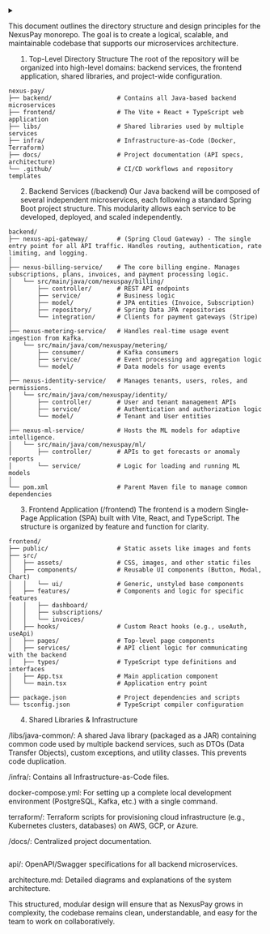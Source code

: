 

<details>
<summary # File Design Structure </summary>
  
This document outlines the directory structure and design principles for the NexusPay monorepo. The goal is to create a logical, scalable, and maintainable codebase that supports our microservices architecture.

1. Top-Level Directory Structure
The root of the repository will be organized into high-level domains: backend services, the frontend application, shared libraries, and project-wide configuration.
```
nexus-pay/
├── backend/                  # Contains all Java-based backend microservices
├── frontend/                 # The Vite + React + TypeScript web application
├── libs/                     # Shared libraries used by multiple services
├── infra/                    # Infrastructure-as-Code (Docker, Terraform)
├── docs/                     # Project documentation (API specs, architecture)
└── .github/                  # CI/CD workflows and repository templates
```
2. Backend Services (/backend)
Our Java backend will be composed of several independent microservices, each following a standard Spring Boot project structure. This modularity allows each service to be developed, deployed, and scaled independently.
```
backend/
├── nexus-api-gateway/        # (Spring Cloud Gateway) - The single entry point for all API traffic. Handles routing, authentication, rate limiting, and logging.
│
├── nexus-billing-service/    # The core billing engine. Manages subscriptions, plans, invoices, and payment processing logic.
│   └── src/main/java/com/nexuspay/billing/
│       ├── controller/       # REST API endpoints
│       ├── service/          # Business logic
│       ├── model/            # JPA entities (Invoice, Subscription)
│       ├── repository/       # Spring Data JPA repositories
│       └── integration/      # Clients for payment gateways (Stripe)
│
├── nexus-metering-service/   # Handles real-time usage event ingestion from Kafka.
│   └── src/main/java/com/nexuspay/metering/
│       ├── consumer/         # Kafka consumers
│       ├── service/          # Event processing and aggregation logic
│       └── model/            # Data models for usage events
│
├── nexus-identity-service/   # Manages tenants, users, roles, and permissions.
│   └── src/main/java/com/nexuspay/identity/
│       ├── controller/       # User and tenant management APIs
│       ├── service/          # Authentication and authorization logic
│       └── model/            # Tenant and User entities
│
├── nexus-ml-service/         # Hosts the ML models for adaptive intelligence.
│   └── src/main/java/com/nexuspay/ml/
│       ├── controller/       # APIs to get forecasts or anomaly reports
│       └── service/          # Logic for loading and running ML models
│
└── pom.xml                   # Parent Maven file to manage common dependencies
```
3. Frontend Application (/frontend)
The frontend is a modern Single-Page Application (SPA) built with Vite, React, and TypeScript. The structure is organized by feature and function for clarity.
```
frontend/
├── public/                   # Static assets like images and fonts
├── src/
│   ├── assets/               # CSS, images, and other static files
│   ├── components/           # Reusable UI components (Button, Modal, Chart)
│   │   └── ui/               # Generic, unstyled base components
│   ├── features/             # Components and logic for specific features
│   │   ├── dashboard/
│   │   ├── subscriptions/
│   │   └── invoices/
│   ├── hooks/                # Custom React hooks (e.g., useAuth, useApi)
│   ├── pages/                # Top-level page components
│   ├── services/             # API client logic for communicating with the backend
│   ├── types/                # TypeScript type definitions and interfaces
│   ├── App.tsx               # Main application component
│   └── main.tsx              # Application entry point
│
├── package.json              # Project dependencies and scripts
└── tsconfig.json             # TypeScript compiler configuration
```
4. Shared Libraries & Infrastructure


/libs/java-common/: A shared Java library (packaged as a JAR) containing common code used by multiple backend services, such as DTOs (Data Transfer Objects), custom exceptions, and utility classes. This prevents code duplication.

/infra/: Contains all Infrastructure-as-Code files.

docker-compose.yml: For setting up a complete local development environment (PostgreSQL, Kafka, etc.) with a single command.

terraform/: Terraform scripts for provisioning cloud infrastructure (e.g., Kubernetes clusters, databases) on AWS, GCP, or Azure.

/docs/: Centralized project documentation.


</details>

api/: OpenAPI/Swagger specifications for all backend microservices.

architecture.md: Detailed diagrams and explanations of the system architecture.

This structured, modular design will ensure that as NexusPay grows in complexity, the codebase remains clean, understandable, and easy for the team to work on collaboratively.
